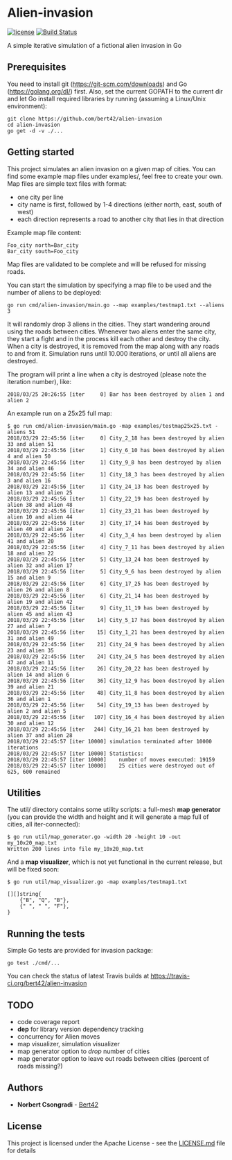 # Alien-invasion

[![license](https://img.shields.io/github/license/bert42/alien-invasion.svg)](https://github.com/bert42/alien-invasion/blob/master/LICENSE)
[![Build Status](https://travis-ci.org/bert42/alien-invasion.svg?branch=master)](https://travis-ci.org/bert42/alien-invasion)

A simple iterative simulation of a fictional alien invasion in Go

## Prerequisites

You need to install git (https://git-scm.com/downloads) and Go (https://golang.org/dl/) first.
Also, set the current GOPATH to the current dir and let Go install required libraries by running (assuming a Linux/Unix environment):

```
git clone https://github.com/bert42/alien-invasion
cd alien-invasion
go get -d -v ./...
```

## Getting started

This project simulates an alien invasion on a given map of cities.
You can find some example map files under examples/, feel free to create your own.
Map files are simple text files with format:
 * one city per line
 * city name is first, followed by 1-4 directions (either north, east, south of west)
 * each direction represents a road to another city that lies in that direction

Example map file content:

```
Foo_city north=Bar_city
Bar_city south=Foo_city
```

Map files are validated to be complete and will be refused for missing roads.


You can start the simulation by specifying a map file to be used and the number of aliens to be deployed:

```
go run cmd/alien-invasion/main.go --map examples/testmap1.txt --aliens 3
```

It will randomly drop 3 aliens in the cities. They start wandering around using the roads between cities. Whenever two aliens enter
the same city, they start a fight and in the process kill each other and destroy the city. When a city is destroyed, it is removed
from the map along with any roads to and from it.
Simulation runs until 10.000 iterations, or until all aliens are destroyed.

The program will print a line when a city is destroyed (please note the iteration number), like:

```
2018/03/25 20:26:55 [iter     0] Bar has been destroyed by alien 1 and alien 2
```

An example run on a 25x25 full map:

```
$ go run cmd/alien-invasion/main.go -map examples/testmap25x25.txt -aliens 51
2018/03/29 22:45:56 [iter     0] City_2_18 has been destroyed by alien 33 and alien 51
2018/03/29 22:45:56 [iter     1] City_6_10 has been destroyed by alien 4 and alien 50
2018/03/29 22:45:56 [iter     1] City_9_8 has been destroyed by alien 34 and alien 46
2018/03/29 22:45:56 [iter     1] City_18_3 has been destroyed by alien 3 and alien 16
2018/03/29 22:45:56 [iter     1] City_24_13 has been destroyed by alien 13 and alien 25
2018/03/29 22:45:56 [iter     1] City_22_19 has been destroyed by alien 38 and alien 48
2018/03/29 22:45:56 [iter     1] City_23_21 has been destroyed by alien 10 and alien 44
2018/03/29 22:45:56 [iter     3] City_17_14 has been destroyed by alien 40 and alien 24
2018/03/29 22:45:56 [iter     4] City_3_4 has been destroyed by alien 41 and alien 20
2018/03/29 22:45:56 [iter     4] City_7_11 has been destroyed by alien 18 and alien 22
2018/03/29 22:45:56 [iter     5] City_13_24 has been destroyed by alien 32 and alien 17
2018/03/29 22:45:56 [iter     5] City_9_6 has been destroyed by alien 15 and alien 9
2018/03/29 22:45:56 [iter     6] City_17_25 has been destroyed by alien 26 and alien 8
2018/03/29 22:45:56 [iter     6] City_21_14 has been destroyed by alien 19 and alien 42
2018/03/29 22:45:56 [iter     9] City_11_19 has been destroyed by alien 45 and alien 43
2018/03/29 22:45:56 [iter    14] City_5_17 has been destroyed by alien 27 and alien 7
2018/03/29 22:45:56 [iter    15] City_1_21 has been destroyed by alien 31 and alien 49
2018/03/29 22:45:56 [iter    21] City_24_9 has been destroyed by alien 23 and alien 35
2018/03/29 22:45:56 [iter    24] City_24_5 has been destroyed by alien 47 and alien 11
2018/03/29 22:45:56 [iter    26] City_20_22 has been destroyed by alien 14 and alien 6
2018/03/29 22:45:56 [iter    36] City_12_9 has been destroyed by alien 39 and alien 21
2018/03/29 22:45:56 [iter    48] City_11_8 has been destroyed by alien 36 and alien 1
2018/03/29 22:45:56 [iter    54] City_19_13 has been destroyed by alien 2 and alien 5
2018/03/29 22:45:56 [iter   107] City_16_4 has been destroyed by alien 30 and alien 12
2018/03/29 22:45:56 [iter   244] City_16_21 has been destroyed by alien 37 and alien 28
2018/03/29 22:45:57 [iter 10000] simulation terminated after 10000 iterations
2018/03/29 22:45:57 [iter 10000] Statistics:
2018/03/29 22:45:57 [iter 10000]    number of moves executed: 19159
2018/03/29 22:45:57 [iter 10000]    25 cities were destroyed out of 625, 600 remained
```

## Utilities

The util/ directory contains some utility scripts: a full-mesh **map generator** (you
can provide the width and height and it will generate a map full of cities, all
iter-connected):

```
$ go run util/map_generator.go -width 20 -height 10 -out my_10x20_map.txt
Written 200 lines into file my_10x20_map.txt
```

And a **map visualizer**, which is not yet functional in the current release, but will be fixed soon:

```
$ go run util/map_visualizer.go -map examples/testmap1.txt

[][]string{
    {"B", "Q", "B"},
    {" ", " ", "F"},
}
```

## Running the tests

Simple Go tests are provided for invasion package:

```
go test ./cmd/...
```

You can check the status of latest Travis builds at https://travis-ci.org/bert42/alien-invasion


## TODO

* code coverage report
* **dep** for library version dependency tracking
* concurrency for Alien moves
* map visualizer, simulation visualizer
* map generator option to _drop_ number of cities
* map generator option to leave out roads between cities (percent of roads missing?)

## Authors

* **Norbert Csongradi** - [Bert42](https://github.com/bert42)

## License

This project is licensed under the Apache License - see the [LICENSE.md](LICENSE.md) file for details
